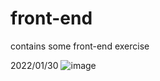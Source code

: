 # front-end
contains some front-end exercise

2022/01/30
![image](https://user-images.githubusercontent.com/87806630/166393424-3e438365-9ecc-4b90-996d-2689164ba0e9.png)
